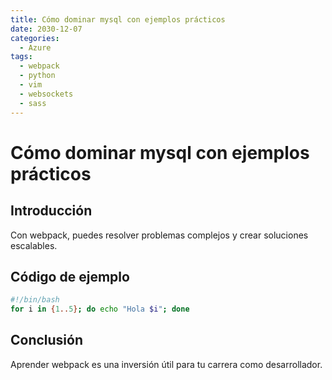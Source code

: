 ```yaml
---
title: Cómo dominar mysql con ejemplos prácticos
date: 2030-12-07
categories:
  - Azure
tags:
  - webpack
  - python
  - vim
  - websockets
  - sass
---
```


# Cómo dominar mysql con ejemplos prácticos

## Introducción

Con webpack, puedes resolver problemas complejos y crear soluciones escalables.

## Código de ejemplo

```bash
#!/bin/bash
for i in {1..5}; do echo "Hola $i"; done
```

## Conclusión

Aprender webpack es una inversión útil para tu carrera como desarrollador.